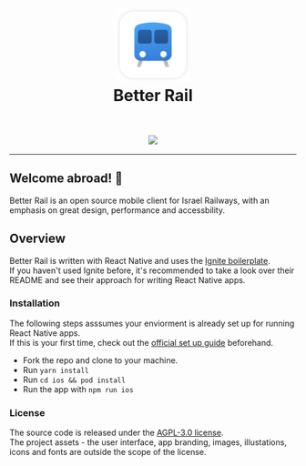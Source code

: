 <h1 align="center">
  <a href="#">
    <img src="./assets/app-icon.png" width="130">
  </a>
  <br />
  Better Rail
  <br />
</h1>

<p align="center">
<a href="https://github.com/guytepper/better-rail/blob/main/LICENSE"><img src="https://img.shields.io/badge/license-AGPL--3.0-brightgreen" alt="" /></a>
 <a href="https://twitter.com/better_rail"><img src="https://img.shields.io/twitter/follow/better_rail" alt="" /></a><br/><br/><img src="https://better-rail.co.il/assets/images/app-store-badge.svg" width="120">

</p>
<hr />

## Welcome abroad! 🚂

Better Rail is an open source mobile client for Israel Railways, with an emphasis on great design, performance and accessbility.

## Overview

Better Rail is written with React Native and uses the [Ignite boilerplate](https://github.com/infinitered/ignite/).  
If you haven't used Ignite before, it's recommended to take a look over their README and see their approach for writing React Native apps.

### Installation

The following steps asssumes your enviorment is already set up for running React Native apps.  
If this is your first time, check out the [official set up guide](https://reactnative.dev/docs/0.63/environment-setup) beforehand.

- Fork the repo and clone to your machine.
- Run `yarn install`
- Run `cd ios && pod install`
- Run the app with `npm run ios`

### License

The source code is released under the [AGPL-3.0 license](https://github.com/act-1/native/blob/main/LICENSE).  
The project assets - the user interface, app branding, images, illustations, icons and fonts are outside the scope of the license.
